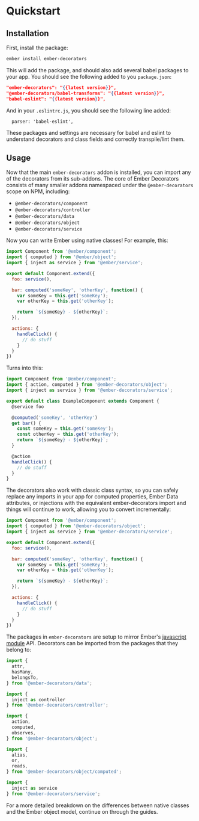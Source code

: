 # Quickstart

## Installation

First, install the package:

```sh
ember install ember-decorators
```

This will add the package, and should also add several babel packages to your
app. You should see the following added to you `package.json`:

```json
"ember-decorators": "{{latest version}}",
"@ember-decorators/babel-transforms": "{{latest version}}",
"babel-eslint": "{{latest version}}",
```

And in your `.eslintrc.js`, you should see the following line added:

```
  parser: 'babel-eslint',
```

These packages and settings are necessary for babel and eslint to understand
decorators and class fields and correctly transpile/lint them.

## Usage

Now that the main `ember-decorators` addon is installed, you can import any of
the decorators from its sub-addons. The core of Ember Decorators consists of
many smaller addons namespaced under the `@ember-decorators` scope on NPM,
including:

* `@ember-decorators/component`
* `@ember-decorators/controller`
* `@ember-decorators/data`
* `@ember-decorators/object`
* `@ember-decorators/service`

Now you can write Ember using native classes! For example, this:

```javascript
import Component from '@ember/component';
import { computed } from '@ember/object';
import { inject as service } from '@ember/service';

export default Component.extend({
  foo: service(),

  bar: computed('someKey', 'otherKey', function() {
    var someKey = this.get('someKey');
    var otherKey = this.get('otherKey');

    return `${someKey} - ${otherKey}`;
  }),

  actions: {
    handleClick() {
      // do stuff
    }
  }
})
```

Turns into this:

```javascript
import Component from '@ember/component';
import { action, computed } from '@ember-decorators/object';
import { inject as service } from '@ember-decorators/service';

export default class ExampleComponent extends Component {
  @service foo

  @computed('someKey', 'otherKey')
  get bar() {
    const someKey = this.get('someKey');
    const otherKey = this.get('otherKey');
    return `${someKey} - ${otherKey}`;
  }

  @action
  handleClick() {
    // do stuff
  }
}
```

The decorators also work with classic class syntax, so you can safely replace
any imports in your app for computed properties, Ember Data attributes, or
injections with the equivalent ember-decorators import and things will continue
to work, allowing you to convert incrementally:

```javascript
import Component from '@ember/component';
import { computed } from '@ember-decorators/object';
import { inject as service } from '@ember-decorators/service';

export default Component.extend({
  foo: service(),

  bar: computed('someKey', 'otherKey', function() {
    var someKey = this.get('someKey');
    var otherKey = this.get('otherKey');

    return `${someKey} - ${otherKey}`;
  }),

  actions: {
    handleClick() {
      // do stuff
    }
  }
})
```

The packages in `ember-decorators` are setup to mirror Ember's
[javascript module](https://github.com/emberjs/rfcs/blob/master/text/0176-javascript-module-api.md)
API. Decorators can be imported from the packages that they belong to:

```javascript
import {
  attr,
  hasMany,
  belongsTo,
} from '@ember-decorators/data';

import {
  inject as controller
} from '@ember-decorators/controller';

import {
  action,
  computed,
  observes,
} from '@ember-decorators/object';

import {
  alias,
  or,
  reads,
} from '@ember-decorators/object/computed';

import {
  inject as service
} from '@ember-decorators/service';
```

For a more detailed breakdown on the differences between native classes and the
Ember object model, continue on through the guides.
